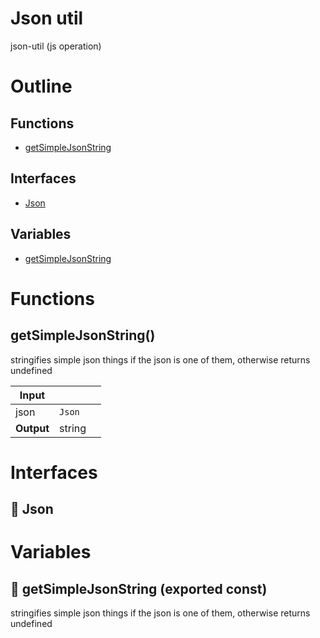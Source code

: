 # Json util

json-util (js operation)



# Outline

## Functions

- [getSimpleJsonString](#getSimpleJsonString)

## Interfaces

- [Json](#json)

## Variables

- [getSimpleJsonString](#getsimplejsonstring)



# Functions

## getSimpleJsonString()

stringifies simple json things if the json is one of them, otherwise returns undefined


| Input      |    |    |
| ---------- | -- | -- |
| json | `Json` |  |
| **Output** | string   |    |


# Interfaces

## 🔷 Json

# Variables

## 📄 getSimpleJsonString (exported const)

stringifies simple json things if the json is one of them, otherwise returns undefined

